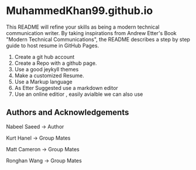 # MuhammedKhan99.github.io

This README will refine your skills as being a modern technical communication writer. By taking inspirations from Andrew Etter's Book "Modern Technical Communications", the README describes a step by step guide to host resume in GitHub Pages.


1) Create a git hub account
2) Create a Repo with a github page.
3) Use a good jeykyll themes
4) Make a customized Resume.
5) Use a Markup language
6) As Etter Suggested use a markdown editor
7) Use an online editior , easily avialble  we can also use 




## Authors and Acknowledgements

Nabeel Saeed -> Author

Kurt Hanel -> Group Mates

Matt Cameron -> Group Mates

Ronghan Wang -> Group Mates
